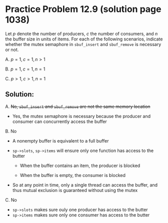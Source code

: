 # Practice Problem 12.9 (solution page 1038)
Let $p$ denote the number of producers, $c$ the number of consumers, and $n$ the buffer size in units of items. For each of the following scenarios, indicate whether the mutex semaphore in `sbuf_insert` and `sbuf_remove` is necessary or not.

A. $p = 1, c = 1, n > 1$

B. $p = 1, c = 1, n = 1$

C. $p > 1, c > 1, n = 1$

## Solution:
A. ~~No, `sbuf_insert` and `sbuf_remove` are not the same memory location~~
- Yes, the mutex semaphore is necessary because the producer and consumer can concurrently access the buffer

B. No
- A nonempty buffer is equivalent to a full buffer

- `sp->slots`, `sp->items` will ensure only one function has access to the butter
    - When the buffer contains an item, the producer is blocked

    - When the buffer is empty, the consumer is blocked

- So at any point in time, only a single thread can access the buffer, and thus mutual exclusion is guaranteed without using the mutex

C. No
- `sp->slots` makes sure ouly one producer has access to the butter
- `sp->items` makes sure only one consumer has access to the butter